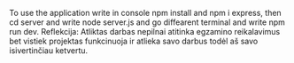To use the application write in console npm install and npm i express, then cd server and write node server.js and go diffearent terminal and write npm run dev.
Reflekcija: Atliktas darbas nepilnai atitinka egzamino reikalavimus bet vistiek projektas funkcinuoja ir atlieka savo darbus todėl aš savo isivertinčiau ketvertu.

